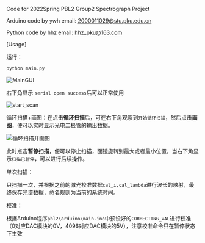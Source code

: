 Code for 2022Spring PBL2 Group2 Spectrograph Project

Arduino code by ywh
    email: 2000011029@stu.pku.edu.cn
    
Python code by hhz 
    email: hhz_pku@163.com

[Usage]

运行：

```bash
python main.py
```

![MainGUI](D:\pbl2\MainGUI.png)

右下角显示 `serial open success`后可以正常使用

![start_scan](D:\pbl2\start_scan.png)

循环扫描+画图：在点击**循环扫描**后，可在右下角观察到`开始循环扫描`，然后点击**画图**，便可以实时显示光电二极管的输出数据。

![循环扫描并画图](D:\pbl2\循环扫描并画图.png)

此时点击**暂停扫描**，便可以停止扫描，面镜旋转到最大或者最小位置，当右下角显示`扫描已暂停`，可以进行后续操作。



单次扫描：

只扫描一次，并根据之前的激光校准数据`cal_i,cal_lambda`进行波长的映射，最终保存光谱数据，命名规则为当前的系统时间。



校准：

根据Arduino程序`pbl2\arduino\main.ino`中预设好的`CORRECTING_VAL`进行校准（0对应DAC模块的0V，4096对应DAC模块的5V），注意校准命令只在暂停状态下生效
